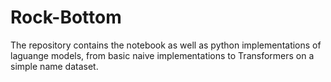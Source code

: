 # Rock-Bottom
The repository contains the notebook as well as python implementations of laguange models, from basic naive implementations to Transformers on a simple name dataset. 
